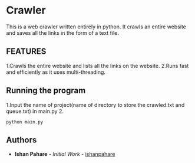 # Crawler
This is a web crawler written entirely in python. It crawls an entire website and saves all the links in the form of a text file.

## FEATURES
1.Crawls the entire website and lists all the links on the website.
2.Runs fast and efficiently as it uses multi-threading.

## Running the program
1.Input the name of project(name of directory to store the crawled.txt and queue.txt) in main.py
2.
```
python main.py
```

## Authors
* **Ishan Pahare** - *Initial Work* - [ishanpahare](https://github.com/ishanpahare)
